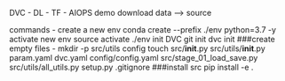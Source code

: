 DVC - DL - TF - AIOPS demo
download data --> source

commands -
create a new env
conda create --prefix ./env python=3.7 -y
activate new env
source activate ./env
init DVC
git init
dvc init
###create empty files -
mkdir -p src/utils config
touch src/__init__.py src/utils/__init__.py param.yaml dvc.yaml config/config.yaml src/stage_01_load_save.py src/utils/all_utils.py setup.py .gitignore
###install src
pip install -e .